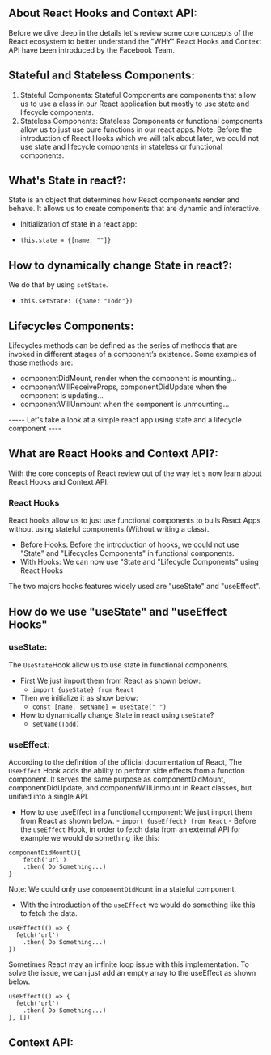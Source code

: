 ## About React Hooks and Context API:

Before we dive deep in the details let's review some core concepts of the React ecosystem to better understand the "WHY" React Hooks and Context API have been introduced by the Facebook Team.

## Stateful and Stateless Components:

1.  Stateful Components:
    Stateful Components are components that allow us to use a class in our React application but mostly to use state and lifecycle components.
2.  Stateless Components:
    Stateless Components or functional components allow us to just use pure functions in our react apps.
    Note: Before the introduction of React Hooks which we will talk about later, we could not use state and lifecycle components in stateless or functional components.

## What's State in react?:

State is an object that determines how React components render and behave. It allows us to create components that are dynamic and interactive.

- Initialization of state in a react app:

- `this.state = {[name: ""]}`

## How to dynamically change State in react?:

We do that by using `setState`.

- `this.setState: ({name: "Todd"})`

## Lifecycles Components:

Lifecycles methods can be defined as the series of methods that are invoked in different stages of a component’s existence. Some examples of those methods are:

- componentDidMount, render when the component is mounting...
- componentWillReceiveProps, componentDidUpdate when the component is updating...
- componentWillUnmount when the component is unmounting...

----- Let's take a look at a simple react app using state and a lifecycle component ----

## What are React Hooks and Context API?:

With the core concepts of React review out of the way let's now learn about React Hooks and Context API.

### React Hooks

React hooks allow us to just use functional components to buils React Apps without using stateful components.(Without writing a class).

- Before Hooks:
  Before the introduction of hooks, we could not use "State" and "Lifecycles Components" in functional components.
- With Hooks:
  We can now use "State and "Lifecycle Components" using React Hooks

The two majors hooks features widely used are "useState" and "useEffect".

## How do we use "useState" and "useEffect Hooks"

### useState:

The `UseState`Hook allow us to use state in functional components.

- First We just import them from React as shown below:
  - `import {useState} from React`
- Then we initialize it as show below:
  - `const [name, setName] = useState(" ")`
- How to dynamically change State in react using `useState`?
  - `setName(Todd)`

### useEffect:

According to the definition of the official documentation of React, The `UseEffect` Hook adds the ability to perform side effects from a function component. It serves the same purpose as componentDidMount, componentDidUpdate, and componentWillUnmount in React classes, but unified into a single API.

- How to use useEffect in a functional component:
  We just import them from React as shown below. - `import {useEffect} from React` - Before the `useEffect` Hook, in order to fetch data from an external API for example we would do something like this:

```
componentDidMount(){
    fetch('url')
    .then( Do Something...)
}
```

Note: We could only use `componentDidMount` in a stateful component.

- With the introduction of the `useEffect` we would do something like this to fetch the data.

```
useEffect(() => {
  fetch('url')
    .then( Do Something...)
})
```

Sometimes React may an infinite loop issue with this implementation. To solve the issue, we can just add an empty array to the useEffect as shown below.

```
useEffect(() => {
  fetch('url')
    .then( Do Something...)
}, [])
```

## Context API:
